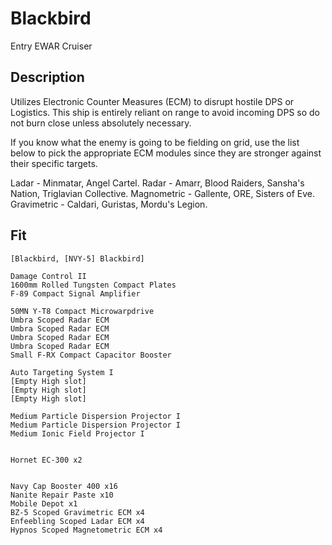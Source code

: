 # Blackbird

Entry EWAR Cruiser

## Description

Utilizes Electronic Counter Measures (ECM) to disrupt hostile DPS or Logistics. This ship is entirely reliant on range to avoid incoming DPS so do not burn close unless absolutely necessary.

If you know what the enemy is going to be fielding on grid, use the list below to pick the appropriate ECM modules since they are stronger against their specific targets.

Ladar - Minmatar, Angel Cartel.
Radar - Amarr, Blood Raiders, Sansha's Nation, Triglavian Collective.
Magnometric - Gallente, ORE, Sisters of Eve.
Gravimetric - Caldari, Guristas, Mordu's Legion.

## Fit

```
[Blackbird, [NVY-5] Blackbird]

Damage Control II
1600mm Rolled Tungsten Compact Plates
F-89 Compact Signal Amplifier

50MN Y-T8 Compact Microwarpdrive
Umbra Scoped Radar ECM
Umbra Scoped Radar ECM
Umbra Scoped Radar ECM
Umbra Scoped Radar ECM
Small F-RX Compact Capacitor Booster

Auto Targeting System I
[Empty High slot]
[Empty High slot]
[Empty High slot]

Medium Particle Dispersion Projector I
Medium Particle Dispersion Projector I
Medium Ionic Field Projector I


Hornet EC-300 x2


Navy Cap Booster 400 x16
Nanite Repair Paste x10
Mobile Depot x1
BZ-5 Scoped Gravimetric ECM x4
Enfeebling Scoped Ladar ECM x4
Hypnos Scoped Magnetometric ECM x4
```
